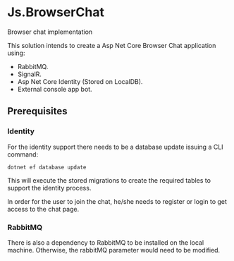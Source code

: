 # Js.BrowserChat
Browser chat implementation

This solution intends to create a Asp Net Core Browser Chat application using:

* RabbitMQ.
* SignalR.
* Asp Net Core Identity (Stored on LocalDB).
* External console app bot.

## Prerequisites

### Identity

For the identity support there needs to be a database update issuing a CLI command:

`dotnet ef database update`

This will execute the stored migrations to create the required tables to support the identity process.

In order for the user to join the chat, he/she needs to register or login to get access to the chat page.

### RabbitMQ

There is also a dependency to RabbitMQ to be installed on the local machine. Otherwise, the rabbitMQ parameter would need to be modified.
